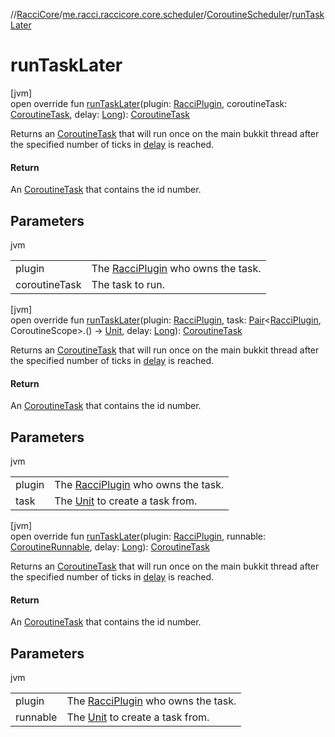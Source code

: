 //[RacciCore](../../../index.md)/[me.racci.raccicore.core.scheduler](../index.md)/[CoroutineScheduler](index.md)/[runTaskLater](run-task-later.md)

# runTaskLater

[jvm]\
open override fun [runTaskLater](run-task-later.md)(plugin: [RacciPlugin](../../me.racci.raccicore.api.plugin/-racci-plugin/index.md), coroutineTask: [CoroutineTask](../../me.racci.raccicore.api.scheduler/-coroutine-task/index.md),
delay: [Long](https://kotlinlang.org/api/latest/jvm/stdlib/kotlin/-long/index.html)): [CoroutineTask](../../me.racci.raccicore.api.scheduler/-coroutine-task/index.md)

Returns an [CoroutineTask](../../me.racci.raccicore.api.scheduler/-coroutine-task/index.md) that will run once on the main bukkit thread after the specified number of ticks in [delay](run-task-later.md) is reached.

#### Return

An [CoroutineTask](../../me.racci.raccicore.api.scheduler/-coroutine-task/index.md) that contains the id number.

## Parameters

jvm

| | |
|---|---|
| plugin | The [RacciPlugin](../../me.racci.raccicore.api.plugin/-racci-plugin/index.md) who owns the task. |
| coroutineTask | The task to run. |

[jvm]\
open override fun [runTaskLater](run-task-later.md)(plugin: [RacciPlugin](../../me.racci.raccicore.api.plugin/-racci-plugin/index.md), task: [Pair](https://kotlinlang.org/api/latest/jvm/stdlib/kotlin/-pair/index.html)&lt;[RacciPlugin](
../../me.racci.raccicore.api.plugin/-racci-plugin/index.md), CoroutineScope&gt;.() -&gt; [Unit](https://kotlinlang.org/api/latest/jvm/stdlib/kotlin/-unit/index.html),
delay: [Long](https://kotlinlang.org/api/latest/jvm/stdlib/kotlin/-long/index.html)): [CoroutineTask](../../me.racci.raccicore.api.scheduler/-coroutine-task/index.md)

Returns an [CoroutineTask](../../me.racci.raccicore.api.scheduler/-coroutine-task/index.md) that will run once on the main bukkit thread after the specified number of ticks in [delay](run-task-later.md) is reached.

#### Return

An [CoroutineTask](../../me.racci.raccicore.api.scheduler/-coroutine-task/index.md) that contains the id number.

## Parameters

jvm

| | |
|---|---|
| plugin | The [RacciPlugin](../../me.racci.raccicore.api.plugin/-racci-plugin/index.md) who owns the task. |
| task | The [Unit](https://kotlinlang.org/api/latest/jvm/stdlib/kotlin/-unit/index.html) to create a task from. |

[jvm]\
open override fun [runTaskLater](run-task-later.md)(plugin: [RacciPlugin](../../me.racci.raccicore.api.plugin/-racci-plugin/index.md), runnable: [CoroutineRunnable](../../me.racci.raccicore.api.scheduler/-coroutine-runnable/index.md),
delay: [Long](https://kotlinlang.org/api/latest/jvm/stdlib/kotlin/-long/index.html)): [CoroutineTask](../../me.racci.raccicore.api.scheduler/-coroutine-task/index.md)

Returns an [CoroutineTask](../../me.racci.raccicore.api.scheduler/-coroutine-task/index.md) that will run once on the main bukkit thread after the specified number of ticks in [delay](run-task-later.md) is reached.

#### Return

An [CoroutineTask](../../me.racci.raccicore.api.scheduler/-coroutine-task/index.md) that contains the id number.

## Parameters

jvm

| | |
|---|---|
| plugin | The [RacciPlugin](../../me.racci.raccicore.api.plugin/-racci-plugin/index.md) who owns the task. |
| runnable | The [Unit](https://kotlinlang.org/api/latest/jvm/stdlib/kotlin/-unit/index.html) to create a task from. |
